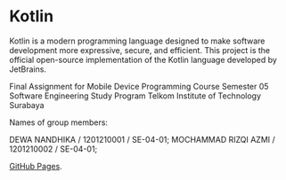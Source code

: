 # Kotlin
Kotlin is a modern programming language designed to make software development more expressive, secure, and efficient. This project is the official open-source implementation of the Kotlin language developed by JetBrains.

Final Assignment for Mobile Device Programming Course Semester 05 Software Engineering Study Program Telkom Institute of Technology Surabaya

Names of group members:

DEWA NANDHIKA        / 1201210001 / SE-04-01;
MOCHAMMAD RIZQI AZMI / 1201210002 / SE-04-01;

[GitHub Pages](https://pages.github.com/).
